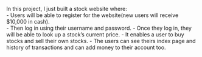 In this project, I just built a stock website where:
<br>
    - Users will be able to register for the website(new users will receive $10,000 in cash).
  <br>
    - Then log in using their username and password.
    - Once they log in, they will be able to look up a stock’s current price.
    - It enables a user to buy stocks and sell their own stocks.
    - The users can see theirs index page and history of transactions and can add money to their account too.
